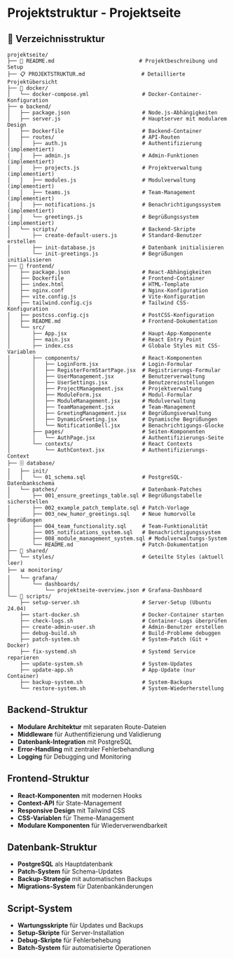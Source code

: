 # Projektstruktur - Projektseite

## 📁 Verzeichnisstruktur

```
projektseite/
├── 📖 README.md                           # Projektbeschreibung und Setup
├── 📋 PROJEKTSTRUKTUR.md                  # Detaillierte Projektübersicht
├── 🐳 docker/
│   └── docker-compose.yml                 # Docker-Container-Konfiguration
├── ⚙️ backend/
│   ├── package.json                       # Node.js-Abhängigkeiten
│   ├── server.js                          # Hauptserver mit modularem Design
│   ├── Dockerfile                         # Backend-Container
│   ├── routes/                            # API-Routen
│   │   ├── auth.js                        # Authentifizierung (implementiert)
│   │   ├── admin.js                       # Admin-Funktionen (implementiert)
│   │   ├── projects.js                    # Projektverwaltung (implementiert)
│   │   ├── modules.js                     # Modulverwaltung (implementiert)
│   │   ├── teams.js                       # Team-Management (implementiert)
│   │   ├── notifications.js               # Benachrichtigungssystem (implementiert)
│   │   └── greetings.js                   # Begrüßungssystem (implementiert)
│   └── scripts/                           # Backend-Skripte
│       ├── create-default-users.js        # Standard-Benutzer erstellen
│       ├── init-database.js               # Datenbank initialisieren
│       └── init-greetings.js              # Begrüßungen initialisieren
├── 🎨 frontend/
│   ├── package.json                       # React-Abhängigkeiten
│   ├── Dockerfile                         # Frontend-Container
│   ├── index.html                         # HTML-Template
│   ├── nginx.conf                         # Nginx-Konfiguration
│   ├── vite.config.js                     # Vite-Konfiguration
│   ├── tailwind.config.cjs                # Tailwind CSS-Konfiguration
│   ├── postcss.config.cjs                 # PostCSS-Konfiguration
│   ├── README.md                          # Frontend-Dokumentation
│   └── src/
│       ├── App.jsx                        # Haupt-App-Komponente
│       ├── main.jsx                       # React Entry Point
│       ├── index.css                      # Globale Styles mit CSS-Variablen
│       ├── components/                    # React-Komponenten
│       │   ├── LoginForm.jsx              # Login-Formular
│       │   ├── RegisterFormStartPage.jsx  # Registrierungs-Formular
│       │   ├── UserManagement.jsx         # Benutzerverwaltung
│       │   ├── UserSettings.jsx           # Benutzereinstellungen
│       │   ├── ProjectManagement.jsx      # Projektverwaltung
│       │   ├── ModuleForm.jsx             # Modul-Formular
│       │   ├── ModuleManagement.jsx       # Modulverwaltung
│       │   ├── TeamManagement.jsx         # Team-Management
│       │   ├── GreetingManagement.jsx     # Begrüßungsverwaltung
│       │   ├── DynamicGreeting.jsx        # Dynamische Begrüßungen
│       │   └── NotificationBell.jsx       # Benachrichtigungs-Glocke
│       ├── pages/                         # Seiten-Komponenten
│       │   └── AuthPage.jsx               # Authentifizierungs-Seite
│       └── contexts/                      # React Contexts
│           └── AuthContext.jsx            # Authentifizierungs-Context
├── 🗄️ database/
│   ├── init/
│   │   └── 01_schema.sql                  # PostgreSQL-Datenbankschema
│   └── patches/                           # Datenbank-Patches
│       ├── 001_ensure_greetings_table.sql # Begrüßungstabelle sicherstellen
│       ├── 002_example_patch_template.sql # Patch-Vorlage
│       ├── 003_new_humor_greetings.sql    # Neue humorvolle Begrüßungen
│       ├── 004_team_functionality.sql     # Team-Funktionalität
│       ├── 005_notifications_system.sql   # Benachrichtigungssystem
│       ├── 008_module_management_system.sql # Modulverwaltungs-System
│       └── README.md                      # Patch-Dokumentation
├── 🎨 shared/
│   └── styles/                            # Geteilte Styles (aktuell leer)
├── 📊 monitoring/
│   └── grafana/
│       └── dashboards/
│           └── projektseite-overview.json # Grafana-Dashboard
└── 🔧 scripts/
    ├── setup-server.sh                    # Server-Setup (Ubuntu 24.04)
    ├── start-docker.sh                    # Docker-Container starten
    ├── check-logs.sh                      # Container-Logs überprüfen
    ├── create-admin-user.sh               # Admin-Benutzer erstellen
    ├── debug-build.sh                     # Build-Probleme debuggen
    ├── patch-system.sh                    # System-Patch (Git + Docker)
    ├── fix-systemd.sh                     # Systemd Service reparieren
    ├── update-system.sh                   # System-Updates
    ├── update-app.sh                      # App-Update (nur Container)
    ├── backup-system.sh                   # System-Backups
    └── restore-system.sh                  # System-Wiederherstellung
```

## Backend-Struktur
- **Modulare Architektur** mit separaten Route-Dateien
- **Middleware** für Authentifizierung und Validierung
- **Datenbank-Integration** mit PostgreSQL
- **Error-Handling** mit zentraler Fehlerbehandlung
- **Logging** für Debugging und Monitoring

## Frontend-Struktur
- **React-Komponenten** mit modernen Hooks
- **Context-API** für State-Management
- **Responsive Design** mit Tailwind CSS
- **CSS-Variablen** für Theme-Management
- **Modulare Komponenten** für Wiederverwendbarkeit

## Datenbank-Struktur
- **PostgreSQL** als Hauptdatenbank
- **Patch-System** für Schema-Updates
- **Backup-Strategie** mit automatischen Backups
- **Migrations-System** für Datenbankänderungen

## Script-System
- **Wartungsskripte** für Updates und Backups
- **Setup-Skripte** für Server-Installation
- **Debug-Skripte** für Fehlerbehebung
- **Batch-System** für automatisierte Operationen
